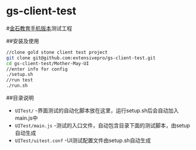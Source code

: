 gs-client-test
==============

#[金石教育手机版本](https://github.com/MengWei/gs-client)测试工程

##安装及使用
```bash
//clone gold stone client test project
git clone git@github.com:extensivepro/gs-client-test.git
cd gs-client-test/Mother-May-UI
//enter info for config
./setup.sh
//run test
./run.sh
```

##目录说明
* `UITest/`	-界面测试的自动化脚本放在这里，运行setup.sh后会自动加入main.js中
* `UITest/main.js`	-测试的入口文件，自动包含目录下面的测试脚本，由setup自动生成
* `UITest/uitest.conf`	-UI测试配置文件由setup.sh自动生成
